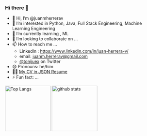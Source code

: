### Hi there 👋

- 👋 Hi, I’m @juanmherrerav
- 👀 I’m interested in Python, Java, Full Stack Engineering, Machine Learning Engineering
- 🌱 I’m currently learning , ML
- 💞️ I’m looking to collaborate on ...
- 📫 How to reach me ...
  - LinkedIn : <https://www.linkedin.com/in/juan-herrera-v/>
  - email: juanm.herrerav@gmail.com
  - [@tonijuex](https://twitter.com/tonijuex) on Twitter
- 😄 Pronouns: he/him
- 🧑‍💻 [My CV in JSON Resume](https://registry.jsonresume.org/juanmherrerav?theme=autumn)
- ⚡ Fun fact: ...

<p align="left"> 
  <img alt="Top Langs" height="150px" src="https://github-readme-stats.vercel.app/api/top-langs/?username=juanmherrerav&layout=compact&show_icons=true&theme=onedark&count_private=true" />
  <img alt="github stats" height="150px" src="https://github-readme-stats.vercel.app/api?username=juanmherrerav&theme=onedark&show_icons=true&count_private=true" />
</p>
